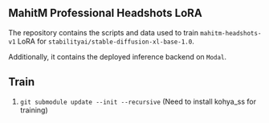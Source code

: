 ## MahitM Professional Headshots LoRA

The repository contains the scripts and data used to train `mahitm-headshots-v1` LoRA for `stabilityai/stable-diffusion-xl-base-1.0`.

Additionally, it contains the deployed inference backend on `Modal`.

## Train

1. `git submodule update --init --recursive` (Need to install kohya_ss for training)